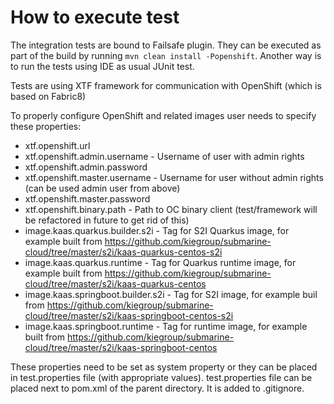 # How to execute test

The integration tests are bound to Failsafe plugin. They can be executed as part of the build by running `mvn clean install -Popenshift`.
Another way is to run the tests using IDE as usual JUnit test.

Tests are using XTF framework for communication with OpenShift (which is based on Fabric8)

To properly configure OpenShift and related images user needs to specify these properties:
* xtf.openshift.url
* xtf.openshift.admin.username - Username of user with admin rights
* xtf.openshift.admin.password
* xtf.openshift.master.username - Username for user without admin rights (can be used admin user from above)
* xtf.openshift.master.password
* xtf.openshift.binary.path - Path to OC binary client (test/framework will be refactored in future to get rid of this)
* image.kaas.quarkus.builder.s2i - Tag for S2I Quarkus image, for example built from https://github.com/kiegroup/submarine-cloud/tree/master/s2i/kaas-quarkus-centos-s2i
* image.kaas.quarkus.runtime - Tag for Quarkus runtime image, for example built from https://github.com/kiegroup/submarine-cloud/tree/master/s2i/kaas-quarkus-centos
* image.kaas.springboot.builder.s2i - Tag for S2I image, for example buil from https://github.com/kiegroup/submarine-cloud/tree/master/s2i/kaas-springboot-centos-s2i
* image.kaas.springboot.runtime - Tag for runtime image, for example built from https://github.com/kiegroup/submarine-cloud/tree/master/s2i/kaas-springboot-centos

These properties need to be set as system property or they can be placed in test.properties file (with appropriate values). test.properties file can be placed next to pom.xml of the parent directory. It is added to .gitignore.
